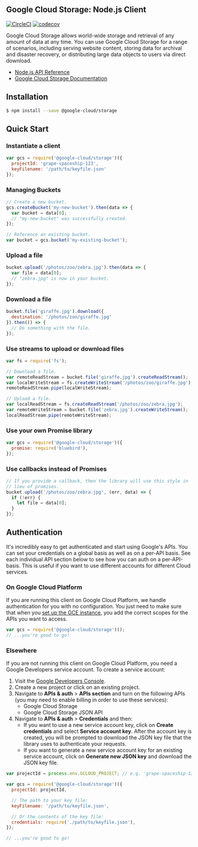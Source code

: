 ## Google Cloud Storage: Node.js Client

[![CircleCI](https://circleci.com/gh/GoogleCloudPlatform/google-cloud-node-storage.svg?style=shield)](https://circleci.com/gh/GoogleCloudPlatform/google-cloud-node-storage)
[![codecov](https://codecov.io/gh/GoogleCloudPlatform/google-cloud-node-storage/branch/repo-migration/graph/badge.svg)](https://codecov.io/gh/GoogleCloudPlatform/google-cloud-node-storage)

Google Cloud Storage allows world-wide storage and retrieval of any amount
of data at any time. You can use Google Cloud Storage for a range of scenarios,
including serving website content, storing data for archival and disaster
recovery, or distributing large data objects to users via direct download.

- [Node.js API Reference][node-storage-docs]
- [Google Cloud Storage Documentation][cloud-storage-docs]


## Installation

```sh
$ npm install --save @google-cloud/storage
```

## Quick Start

### Instantiate a client

```js
var gcs = require('@google-cloud/storage')({
  projectId: 'grape-spaceship-123',
  keyFilename: '/path/to/keyfile.json'
});
```

### Managing Buckets

```js
// Create a new bucket.
gcs.createBucket('my-new-bucket').then(data => {
  var bucket = data[0];
  // "my-new-bucket" was successfully created.
});

// Reference an existing bucket.
var bucket = gcs.bucket('my-existing-bucket');
```

### Upload a file

```js
bucket.upload('/photos/zoo/zebra.jpg').then(data => {
  var file = data[0];
  // "zebra.jpg" is now in your bucket.
});
```

### Download a file

```js
bucket.file('giraffe.jpg').download({
  destination: '/photos/zoo/giraffe.jpg'
}).then(() => {
  // Do something with the file.
});
```

### Use streams to upload or download files

```js
var fs = require('fs');

// Download a file.
var remoteReadStream = bucket.file('giraffe.jpg').createReadStream();
var localWriteStream = fs.createWriteStream('/photos/zoo/giraffe.jpg');
remoteReadStream.pipe(localWriteStream);

// Upload a file.
var localReadStream = fs.createReadStream('/photos/zoo/zebra.jpg');
var remoteWriteStream = bucket.file('zebra.jpg').createWriteStream();
localReadStream.pipe(remoteWriteStream);
```

### Use your own Promise library

```js
var gcs = require('@google-cloud/storage')({
  promise: require('bluebird'),
});
```

### Use callbacks instead of Promises

```js
// If you provide a callback, then the library will use this style in
// lieu of promises.
bucket.upload('/photos/zoo/zebra.jpg', (err, data) => {
  if (!err) {
    let file = data[0];    
  }
});
```

## Authentication

It's incredibly easy to get authenticated and start using Google's APIs. You
can set your credentials on a global basis as well as on a per-API basis. See
each individual API section below to see how you can auth on a per-API-basis.
This is useful if you want to use different accounts for different Cloud
services.

### On Google Cloud Platform

If you are running this client on Google Cloud Platform, we handle
authentication for you with no configuration. You just need to make sure that
when you [set up the GCE instance][gce-how-to], you add the correct scopes for
the APIs you want to access.

``` js
var gcs = require('@google-cloud/storage')();
// ...you're good to go!
```

### Elsewhere

If you are not running this client on Google Cloud Platform, you need a
Google Developers service account. To create a service account:

1. Visit the [Google Developers Console][dev-console].
2. Create a new project or click on an existing project.
3. Navigate to  **APIs & auth** > **APIs section** and turn on the following
   APIs (you may need to enable billing in order to use these services):
    * Google Cloud Storage
    * Google Cloud Storage JSON API
4. Navigate to **APIs & auth** >  **Credentials** and then:
    * If you want to use a new service account key, click on
      **Create credentials** and select **Service account key**. After the
      account key is created, you will be prompted to download the JSON key
      file that the library uses to authenticate your requests.
    * If you want to generate a new service account key for an existing
      service account, click on **Generate new JSON key** and download the
      JSON key file.

``` js
var projectId = process.env.GCLOUD_PROJECT; // e.g. 'grape-spaceship-123'

var gcs = require('@google-cloud/storage')({
  projectId: projectId,

  // The path to your key file:
  keyFilename: '/path/to/keyfile.json',

  // Or the contents of the key file:
  credentials: require('./path/to/keyfile.json'),
});

// ...you're good to go!
```


[google-cloud]: https://github.com/GoogleCloudPlatform/google-cloud-node/
[gce-how-to]: https://cloud.google.com/compute/docs/authentication#using
[dev-console]: https://console.developers.google.com/project
[node-storage-docs]: https://googlecloudplatform.github.io/google-cloud-node/#/docs/storage
[cloud-storage-docs]: https://cloud.google.com/storage/docs/overview
